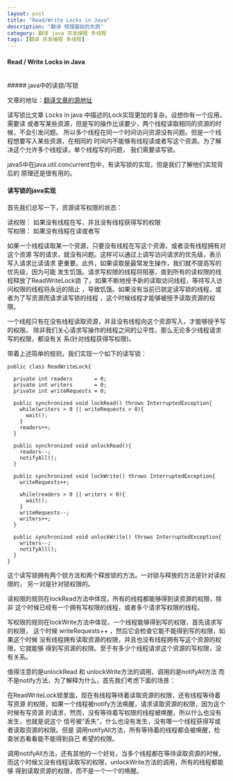 ```yaml
---
layout: post
title: "Read/Write Locks in Java"
description: "翻译 梳理基础的东西"
category: 翻译 java 并发编程 多线程
tags: [翻译 并发编程 多线程]
---
```

#### Read / Write Locks in Java
<br/>
##### java中的读锁/写锁
<br/>

文章的地址：[翻译文章的源地址](http://tutorials.jenkov.com/java-concurrency/read-write-locks.html)
<br/>

读写锁比文章 Locks in java 中描述的Lock实现更加的复杂。设想你有一个应用，需要读
或者写某些资源，但是写的操作比读要少，两个线程读取相同的资源的时候，不会引发问题。
所以多个线程在同一个时间访问资源没有问题。但是一个线程想要写入某些资源，在相同的
时间内不能够有线程读或者写这个资源。为了解决这个允许多个线程读，单个线程写的问题，
我们需要读写锁。   

java5中在java.util.concurrent包中，有读写锁的实现，但是我们了解他们实现背后的
原理还是很有用的。   


#### 读写锁的java实现

首先我们总写一下，资源读写权限的状态：   

读权限： 如果没有线程在写，并且没有线程获得写的权限      
写权限： 如果没有线程在读或者写     

如果一个线程读取某一个资源，只要没有线程在写这个资源，或者没有线程拥有对这个资源
写的请求，就没有问题。这样可以通过上调写访问请求的优先级，表示写入请求比读请求
更重要。此外，如果读取是最常发生操作，我们就不提高写的优先级，因为可能
发生饥饿。请求写权限的线程将阻塞，直到所有的读权限的线程释放了ReadWriteLock锁
了。如果不断地授予新的读取访问线程，等待写入访问权限的线程将永远的阻止
，导致饥饿。如果没有当前已锁定读写锁的线程，或者为了写资源而请求读写锁的线程
，这个时候线程才能够被授予读取资源的权限。    

一个线程只有在没有线程读取资源，并且没有线程向这个资源写入，才能够授予写的权限。
除非我们关心请求写操作的线程之间的公平性，那么无论多少线程请求写的权限，都没有关
系(针对线程获得写权限)。    


带着上述简单的规则，我们实现一个如下的读写锁：    

```
public class ReadWriteLock{

  private int readers       = 0;
  private int writers       = 0;
  private int writeRequests = 0;

  public synchronized void lockRead() throws InterruptedException{
    while(writers > 0 || writeRequests > 0){
      wait();
    }
    readers++;
  }

  public synchronized void unlockRead(){
    readers--;
    notifyAll();
  }

  public synchronized void lockWrite() throws InterruptedException{
    writeRequests++;

    while(readers > 0 || writers > 0){
      wait();
    }
    writeRequests--;
    writers++;
  }

  public synchronized void unlockWrite() throws InterruptedException{
    writers--;
    notifyAll();
  }
}
```

这个读写锁拥有两个锁方法和两个释放锁的方法。一对锁与释放的方法是针对读权限的，
另一对是针对锁权限的。   

读权限的规则在lockRead方法中体现，所有的线程都能够得到读资源的权限，除非
这个时候已经有一个拥有写权限的线程，或者多个请求写权限的线程。    

写权限的规则在lockWrite方法中体现，一个线程能够得到写的权限，首先请求写的权限，
这个时候 writeRequests++ ，然后它会检查它能不能得到写的权限，如果这个时候
没有线程拥有读取资源的权限，并且也没有线程拥有写这个资源的权限，它就能够
得到写资源的权限。至于有多少个线程请求这个资源的写权限，没有关系。    

值得注意的是unlockRead 和 unlockWrite方法的调用，调用的是notifyAll方法
而不是notify方法，为了解释为什么，首先我们考虑下面的场景：   

在ReadWriteLock锁里面，现在有线程等待着读取资源的权限，还有线程等待着写资源
的权限，如果一个线程被notify方法唤醒，请求读取资源的权限，因为这个时候有写资源
的请求，然而，没有等待着写权限的线程被唤醒，所以什么也没有发生，也就是说这个
信号被“丢失”，什么也没有发生，没有哪一个线程获得写或者读取资源的权限。但是
调用notifyAll方法，所有等待着的线程都会被唤醒，检查状态看看能不能得到自己
希望的权限。    

调用notifyAll方法，还有其他的一个好处，当多个线程都在等待读取资源的时候，
而这个时候又没有线程读取写的权限，unlockWrite方法的调用，所有的线程都能够
得到读取资源的权限，而不是一个一个的唤醒。























